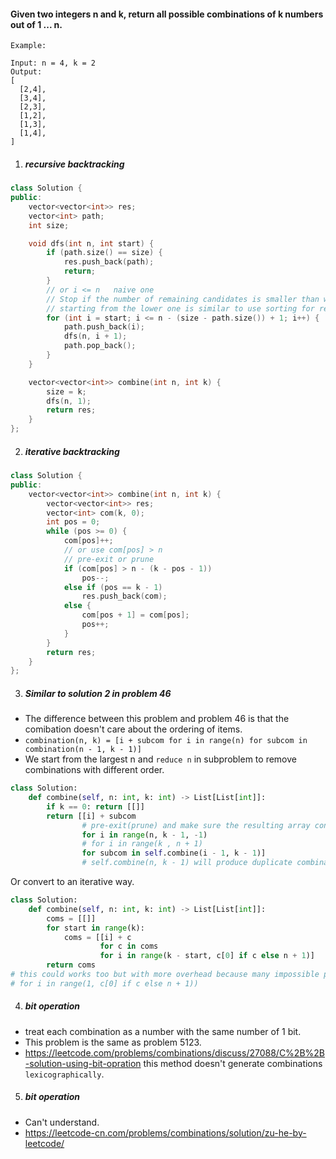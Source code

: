 #### Given two integers n and k, return all possible combinations of k numbers out of 1 ... n.

```
Example:

Input: n = 4, k = 2
Output:
[
  [2,4],
  [3,4],
  [2,3],
  [1,2],
  [1,3],
  [1,4],
]
```

1. ##### recursive backtracking

```cpp
class Solution {
public:
    vector<vector<int>> res;
    vector<int> path;
    int size;

    void dfs(int n, int start) {
        if (path.size() == size) {
            res.push_back(path);
            return;
        }
        // or i <= n   naive one
        // Stop if the number of remaining candidates is smaller than what we need
        // starting from the lower one is similar to use sorting for removing duplicate permutaions
        for (int i = start; i <= n - (size - path.size()) + 1; i++) {
            path.push_back(i);
            dfs(n, i + 1);
            path.pop_back();
        }
    }

    vector<vector<int>> combine(int n, int k) {
        size = k;
        dfs(n, 1);
        return res;
    }
};
```

2. ##### iterative backtracking

```cpp
class Solution {
public:
    vector<vector<int>> combine(int n, int k) {
        vector<vector<int>> res;
        vector<int> com(k, 0);
        int pos = 0;
        while (pos >= 0) {
            com[pos]++;
            // or use com[pos] > n
            // pre-exit or prune
            if (com[pos] > n - (k - pos - 1))
                pos--;
            else if (pos == k - 1)
                res.push_back(com);
            else {
                com[pos + 1] = com[pos];
                pos++;
            }
        }
        return res;
    }
};
```

3. ##### Similar to solution 2 in problem 46

- The difference between this problem and problem 46 is that the comibation doesn't care about the ordering of items.
- `combination(n, k) = [i + subcom for i in range(n) for subcom in combination(n - 1, k - 1)]`
- We start from the largest n and `reduce n` in subproblem to remove combinations with different order.


```python
class Solution:
    def combine(self, n: int, k: int) -> List[List[int]]:
        if k == 0: return [[]]
        return [[i] + subcom
                # pre-exit(prune) and make sure the resulting array contain k items.
                for i in range(n, k - 1, -1)
                # for i in range(k , n + 1)
                for subcom in self.combine(i - 1, k - 1)]
                # self.combine(n, k - 1) will produce duplicate combination
```

Or convert to an iterative way.

```python
class Solution:
    def combine(self, n: int, k: int) -> List[List[int]]:
        coms = [[]]
        for start in range(k):
            coms = [[i] + c
                    for c in coms
                    for i in range(k - start, c[0] if c else n + 1)]
        return coms
# this could works too but with more overhead because many impossible path are created and abandoned in future steps by range call.
# for i in range(1, c[0] if c else n + 1))
```

4. ##### bit operation

- treat each combination as a number with the same number of 1 bit.
- This problem is the same as problem 5123.
- https://leetcode.com/problems/combinations/discuss/27088/C%2B%2B-solution-using-bit-opration this method doesn't generate combinations `lexicographically`.


5. ##### bit operation

- Can't understand.
- https://leetcode-cn.com/problems/combinations/solution/zu-he-by-leetcode/